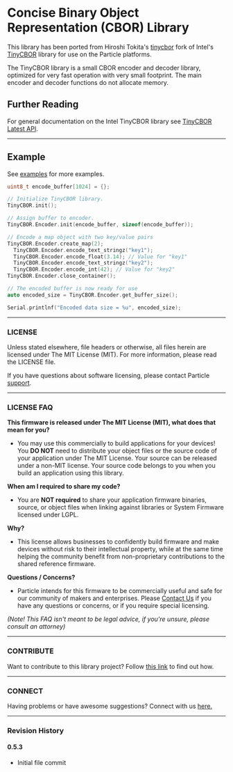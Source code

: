 # Concise Binary Object Representation (CBOR) Library

This library has been ported from Hiroshi Tokita's [tinycbor](https://github.com/soburi/tinycbor) fork of Intel's [TinyCBOR](https://intel.github.io/tinycbor/current/) library for use on the Particle platforms.

The TinyCBOR library is a small CBOR encoder and decoder library, optimized for very fast operation with very small footprint. The main encoder and decoder functions do not allocate memory.

## Further Reading
For general documentation on the Intel TinyCBOR library see [TinyCBOR Latest API](https://intel.github.io/tinycbor/current/).

---

## Example

See [examples](examples/) for more examples.

```cpp
uint8_t encode_buffer[1024] = {};

// Initialize TinyCBOR library.
TinyCBOR.init();

// Assign buffer to encoder.
TinyCBOR.Encoder.init(encode_buffer, sizeof(encode_buffer));

// Encode a map object with two key/value pairs
TinyCBOR.Encoder.create_map(2);
  TinyCBOR.Encoder.encode_text_stringz("key1");
  TinyCBOR.Encoder.encode_float(3.14); // Value for "key1"
  TinyCBOR.Encoder.encode_text_stringz("key2");
  TinyCBOR.Encoder.encode_int(42); // Value for "key2"
TinyCBOR.Encoder.close_container();

// The encoded buffer is now ready for use
auto encoded_size = TinyCBOR.Encoder.get_buffer_size();

Serial.printlnf("Encoded data size = %u", encoded_size);

```

---

### LICENSE

Unless stated elsewhere, file headers or otherwise, all files herein are licensed under The MIT License (MIT). For more information, please read the LICENSE file.

If you have questions about software licensing, please contact Particle [support](https://support.particle.io/).

---
### LICENSE FAQ

**This firmware is released under The MIT License (MIT), what does that mean for you?**

 * You may use this commercially to build applications for your devices!  You **DO NOT** need to distribute your object files or the source code of your application under The MIT License.  Your source can be released under a non-MIT license.  Your source code belongs to you when you build an application using this library.

**When am I required to share my code?**

 * You are **NOT required** to share your application firmware binaries, source, or object files when linking against libraries or System Firmware licensed under LGPL.

**Why?**

 * This license allows businesses to confidently build firmware and make devices without risk to their intellectual property, while at the same time helping the community benefit from non-proprietary contributions to the shared reference firmware.

**Questions / Concerns?**

 * Particle intends for this firmware to be commercially useful and safe for our community of makers and enterprises.  Please [Contact Us](https://support.particle.io/) if you have any questions or concerns, or if you require special licensing.

_(Note!  This FAQ isn't meant to be legal advice, if you're unsure, please consult an attorney)_

---

### CONTRIBUTE

Want to contribute to this library project? Follow [this link](CONTRIBUTING.md) to find out how.

---

### CONNECT

Having problems or have awesome suggestions? Connect with us [here.](https://community.particle.io/)

---

### Revision History

#### 0.5.3
* Initial file commit
